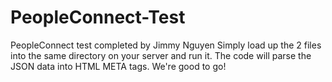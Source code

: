 # PeopleConnect-Test
PeopleConnect test completed by Jimmy Nguyen
Simply load up the 2 files into the same directory on your server and run it. The code will parse the JSON data into HTML META tags.
We're good to go!